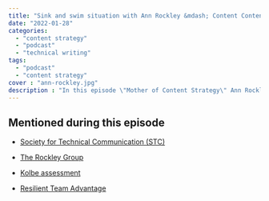 ```yaml
---
title: "Sink and swim situation with Ann Rockley &mdash; Content Content podcast"
date: "2022-01-28"
categories:
  - "content strategy"
  - "podcast"
  - "technical writing"
tags:
  - "podcast"
  - "content strategy"
cover : "ann-rockley.jpg"
description : "In this episode \"Mother of Content Strategy\" Ann Rockley discusses a 30+ year consulting career, pivoting to a new business, and more."
---
```


## Mentioned during this episode
<!-- more -->
- [Society for Technical Communication (STC)](https://www.stc.org)

- [The Rockley Group](https://rockley.com/)

- [Kolbe assessment](https://www.kolbe.com/kolbe-a-index/)

- [Resilient Team Advantage](http://rockley.com/rockley-resilient-team-advantage/)
